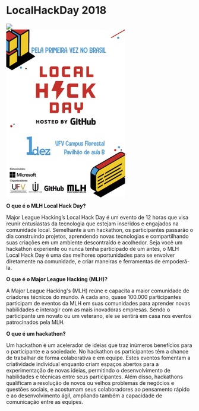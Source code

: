 # LocalHackDay 2018 

<p>
  <img src="https://res.cloudinary.com/lsmsoft/image/upload/v1544005400/Local-Hack-Day-2018-General-Event-Poster_ank5ff.jpg" width="350" align="left">  
</p>
<p>
  <img src="https://github.com/ArthemisCodeLeague/LocalHackDay/blob/master/Imagens/LocalHackDay.jpeg" width="320" align="center">  
</p>



**O que é o MLH Local Hack Day?**

Major League Hacking’s Local Hack Day é um evento de 12 horas que visa reunir entusiastas da tecnologia que estejam inseridos e engajados na comunidade local. Semelhante a um hackathon, os participantes passarão o dia construindo projetos, aprendendo novas tecnologias e compartilhando suas criações em um ambiente descontraído e acolhedor. Seja você um hackathon experiente ou nunca tenha participado de um antes, o MLH Local Hack Day é uma das melhores oportunidades para se envolver diretamente na comunidade, e criar maneiras e ferramentas de empoderá-la.


**O que é o Major League Hacking (MLH)?**

A Major League Hacking's (MLH) reúne e capacita a maior comunidade de criadores técnicos do mundo. A cada ano, quase 100.000 participantes participam de eventos da MLH em suas comunidades para aprender novas habilidades e interagir com as mais inovadoras empresas. Sendo o participante um novato ou um veterano, ele se sentirá em casa nos eventos patrocinados pela MLH.


**O que é um hackathon?**

Um hackathon é um acelerador de ideias que traz inúmeros benefícios para o participante e a sociedade. No hackathon os participantes têm a chance de trabalhar de forma colaborativa e em equipe. Estes eventos fomentam a criatividade individual enquanto criam espaços abertos para a experimentação de novas ideias, permitindo o desenvolvimento de habilidades e técnicas entre seus participantes. Além disso, hackathons qualificam a resolução de novos ou velhos problemas de negócios e questões sociais, e acostumam seus colaboradores ao pensamento rápido e ao desenvolvimento ágil, ampliando também a capacidade de comunicação entre as equipes.
